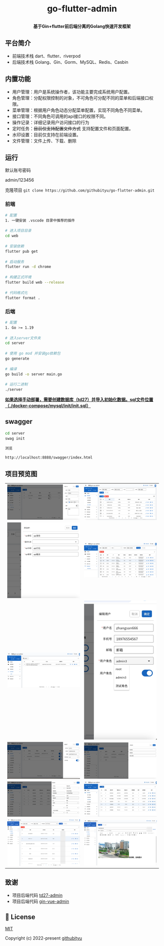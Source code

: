 <h1 align="center" style="margin: 30px 0 30px; font-weight: bold;">go-flutter-admin</h1>
<h4 align="center">基于Gin+flutter前后端分离的Golang快速开发框架</h4>

## 平台简介

* 前端技术栈 dart、flutter、riverpod
* 后端技术栈 Golang、Gin、Gorm、MySQL、Redis、Casbin

## 内置功能

- 用户管理：用户是系统操作者，该功能主要完成系统用户配置。
- 角色管理：分配权限控制的对象，不可角色可分配不同的菜单和后端接口权限。
- 菜单管理：根据用户角色动态分配菜单配置，实现不同角色不同菜单。
- 接口管理：不同角色可调用的api接口的权限不同。
- 操作记录：详细记录用户访问接口的行为
- 定时任务：~~目前仅支持配置文件方式~~ 支持配置文件和页面配置。
- 水印设置：目前仅支持在前端设置。
- 文件管理：文件上传、下载、删除

## 运行

默认账号密码

admin/123456

克隆项目
`git clone https://github.com/githubityu/go-flutter-admin.git`

### 前端

```bash
# 配置
1. 一键安装 .vscode 目录中推荐的插件

# 进入项目目录
cd web

# 安装依赖
flutter pub get

# 启动服务
flutter run -d chrome

# 构建正式环境
flutter build web --release 

# 代码格式化
flutter format .
```

### 后端

```bash
# 配置
1. Go >= 1.19

# 进入server文件夹
cd server

# 使用 go mod 并安装go依赖包
go generate

# 编译 
go build -o server main.go

# 运行二进制
./server
```

**<u>如果选择手动部署，需要创建数据库（td27）并导入初始化数据。sql文件位置（./docker-compose/mysql/init/init.sql）</u>**

## swagger

```bash
cd server
swag init
```

`浏览`

```bash
http://localhost:8888/swagger/index.html
```

## 项目预览图

<table>
  <tr>
    <td><img src="./img/cron.png"/></td>
    <td><img src="./img/接口管理.png"/></td>
  </tr>
  <tr>
    <td><img src="./img/接口管理-添加.png"/></td>
    <td><img src="./img/操作日志.png"/></td>
  </tr>
  <tr>
    <td><img src="./img/文件管理.png"/></td>
    <td><img src="./img/用户管理-添加.pic.jpg"/></td>
  </tr>
  <tr>
    <td><img src="./img/用户管理-添加2.pic.jpg"/></td>
    <td><img src="./img/用户管理-重置密码.png"/></td>
  </tr>
  <tr>
    <td><img src="./img/菜单管理-添加.png"/></td>
    <td><img src="./img/菜单管理.pic.jpg"/></td>
  </tr>
  <tr>
    <td><img src="./img/文章列表.png"/></td>
    <td><img src="./img/文章编辑.png"/></td>
  </tr>
</table>

## 致谢
+ 项目后端代码 [td27-admin](https://github.com/pddzl/td27-admin)
+ 项目后端代码 [gin-vue-admin](https://github.com/flipped-aurora/gin-vue-admin)

## 📄 License

[MIT](./LICENSE)

Copyright (c) 2022-present [githubityu](https://github.com/githubityu)
